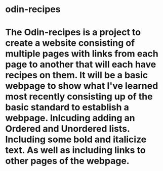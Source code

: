 # odin-recipes 
# The Odin-recipes is a project to create a website consisting of multiple pages with links from each page to another that will each have recipes on them. It will be a basic webpage to show what I've learned most recently consisting up of the basic standard to establish a webpage. Inlcuding adding an Ordered and Unordered lists. Including some bold and italicize text. As well as including links to other pages of the webpage.  